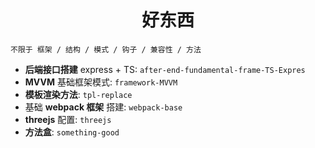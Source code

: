 # <center>好东西</center>

`不限于 框架 / 结构 / 模式 / 钩子 / 兼容性 / 方法`

- **后端接口搭建** express + TS: `after-end-fundamental-frame-TS-Expres`
- **MVVM** 基础框架模式: `framework-MVVM`
- **模板渲染方法**: `tpl-replace`
- 基础 **webpack 框架** 搭建: `webpack-base`
- **threejs** 配置: `threejs`
- **方法盒**: `something-good`
